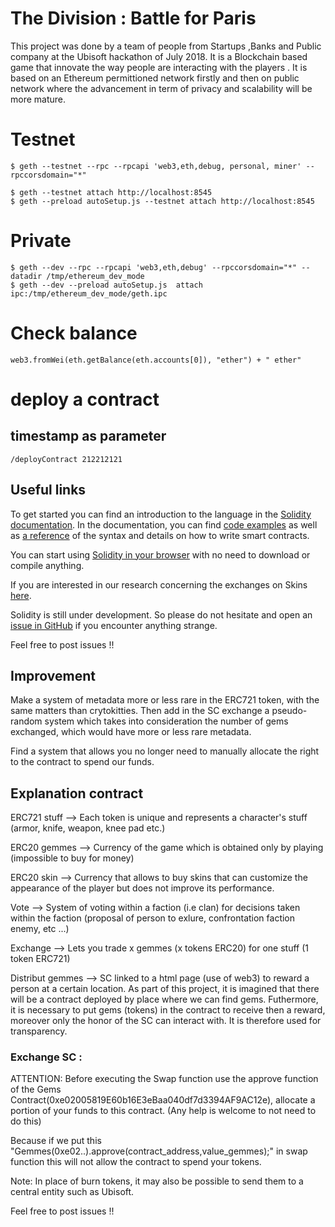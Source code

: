 # The Division : Battle for Paris

This project was done by a team of people from Startups ,Banks and Public company at the Ubisoft hackathon of July 2018. It is a Blockchain based game that  innovate the way people are interacting with the players .
It is based on an Ethereum permittioned network firstly and then on public network where the advancement in term of privacy and scalability will be more mature.

# Testnet
    $ geth --testnet --rpc --rpcapi 'web3,eth,debug, personal, miner' --rpccorsdomain="*"

    $ geth --testnet attach http://localhost:8545
    $ geth --preload autoSetup.js --testnet attach http://localhost:8545                 

# Private
    $ geth --dev --rpc --rpcapi 'web3,eth,debug' --rpccorsdomain="*" --datadir /tmp/ethereum_dev_mode
    $ geth --dev --preload autoSetup.js  attach ipc:/tmp/ethereum_dev_mode/geth.ipc


# Check balance
    web3.fromWei(eth.getBalance(eth.accounts[0]), "ether") + " ether"


# deploy a contract
## timestamp as parameter
    /deployContract 212212121

## Useful links
To get started you can find an introduction to the language in the [Solidity documentation](https://solidity.readthedocs.org). In the documentation, you can find [code examples](https://solidity.readthedocs.io/en/latest/solidity-by-example.html) as well as [a reference](https://solidity.readthedocs.io/en/latest/solidity-in-depth.html) of the syntax and details on how to write smart contracts.

You can start using [Solidity in your browser](http://remix.ethereum.org) with no need to download or compile anything.

If you are interested in our research concerning the exchanges on Skins [here](https://github.com/loomnetwork/transfer-gateway-example).

Solidity is still under development. So please do not hesitate and open an [issue in GitHub](https://github.com/ethereum/solidity/issues) if you encounter anything strange.

Feel free to post issues !!

## Improvement

Make a system of metadata more or less rare in the ERC721 token, with the same matters than crytokitties. Then add in the SC exchange a pseudo-random system which takes into consideration the number of gems exchanged, which would have more or less rare metadata.

Find a system that allows you no longer need to manually allocate the right to the contract to spend our funds.


## Explanation contract

ERC721 stuff --> Each token is unique and represents a character's stuff (armor, knife, weapon, knee pad etc.)

ERC20 gemmes --> Currency of the game which is obtained only by playing (impossible to buy for money)

ERC20 skin --> Currency that allows to buy skins that can customize the appearance of the player but does not improve its performance.

Vote --> System of voting within a faction (i.e clan) for decisions taken within the faction (proposal of person to exlure, confrontation faction enemy, etc ...)

Exchange --> Lets you trade x gemmes (x tokens ERC20) for one stuff (1 token ERC721)

Distribut gemmes --> SC linked to a html page (use of web3) to reward a person at a certain location. As part of this project, it is imagined that there will be a contract deployed by place where we can find gems. Futhermore, it is necessary to put gems (tokens) in the contract to receive then a reward, moreover only the honor of the SC can interact with. It is therefore used for transparency.



### Exchange SC :

ATTENTION: Before executing the Swap function use the approve function of the Gems Contract(0xe02005819E60b16E3eBaa040df7d3394AF9AC12e), allocate a portion of your funds to this contract. (Any help is welcome to not need to do this)

Because if we put this "Gemmes(0xe02..).approve(contract_address,value_gemmes);" in swap function this will not allow the contract to spend your tokens.

Note: In place of burn tokens, it may also be possible to send them to a central entity such as Ubisoft.

Feel free to post issues !!
